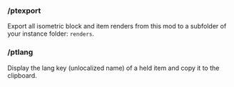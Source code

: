 ### /ptexport

Export all isometric block and item renders from this mod to a subfolder of your instance folder: `renders`.

### /ptlang

Display the lang key (unlocalized name) of a held item and copy it to the clipboard.